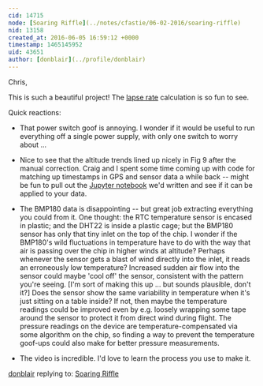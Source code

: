 ```yaml
---
cid: 14715
node: [Soaring Riffle](../notes/cfastie/06-02-2016/soaring-riffle)
nid: 13158
created_at: 2016-06-05 16:59:12 +0000
timestamp: 1465145952
uid: 43651
author: [donblair](../profile/donblair)
---
```


Chris,

This is such a beautiful project! The [lapse rate](https://en.wikipedia.org/wiki/Lapse_rate) calculation is so fun to see.

Quick reactions:

- That power switch goof is annoying.  I wonder if it would be useful to run everything off a single power supply, with only one switch to worry about ...

- Nice to see that the altitude trends lined up nicely in Fig 9 after the manual correction.  Craig and I spent some time coming up with code for matching up timestamps in GPS and sensor data a while back -- might be fun to pull out the [Jupyter notebook](https://github.com/p-v-o-s/rssi-map/blob/master/timing_match.ipynb) we'd written and see if it can be applied to your data.

- The BMP180 data is disappointing -- but great job extracting everything you could from it.  One thought:  the RTC temperature sensor is encased in plastic; and the DHT22 is inside a plastic cage; but the BMP180 sensor has only that tiny inlet on the top of the chip.  I wonder if the BMP180's wild fluctuations in temperature have to do with the way that air is passing over the chip in higher winds at altitude?  Perhaps whenever the sensor gets a blast of wind directly into the inlet, it reads an erroneously low temperature?  Increased sudden air flow into the sensor could maybe 'cool off' the sensor, consistent with the pattern you're seeing. [I'm sort of making this up ... but sounds plausible, don't it?]  Does the sensor show the same variability in temperature when it's just sitting on a table inside?  If not, then maybe the temperature readings could be improved even by e.g. loosely wrapping some tape around the sensor to protect it from direct wind during flight.  The pressure readings on the device are temperature-compensated via some algorithm on the chip, so finding a way to prevent the temperature goof-ups could also make for better pressure measurements. 

- The video is incredible.  I'd love to learn the process you use to make it.

[donblair](../profile/donblair) replying to: [Soaring Riffle](../notes/cfastie/06-02-2016/soaring-riffle)

